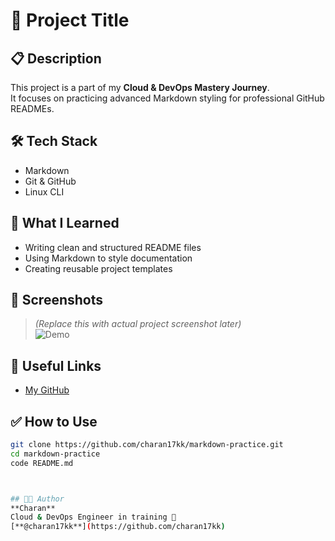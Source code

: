 # 🚀 Project Title

## 📋 Description
This project is a part of my **Cloud & DevOps Mastery Journey**.  
It focuses on practicing advanced Markdown styling for professional GitHub READMEs.

## 🛠️ Tech Stack
- Markdown
- Git & GitHub
- Linux CLI

## 🧠 What I Learned
- Writing clean and structured README files
- Using Markdown to style documentation
- Creating reusable project templates

## 📸 Screenshots
> *(Replace this with actual project screenshot later)*  
![Demo](https://via.placeholder.com/600x300.png?text=Markdown+Practice)

## 🔗 Useful Links
- [My GitHub](https://github.com/charan17kk)

## ✅ How to Use
```bash
git clone https://github.com/charan17kk/markdown-practice.git
cd markdown-practice
code README.md



## 👨‍💻 Author  
**Charan**  
Cloud & DevOps Engineer in training 🚀  
[**@charan17kk**](https://github.com/charan17kk)
